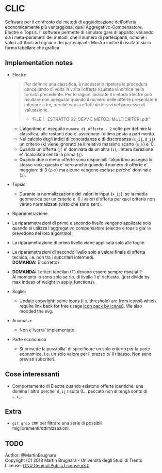 # CLIC

Software per il confronto dei metodi di aggiudicazione dell'offerta economicamente più vantaggiosa, quali Aggregativo-Compensatore, Electre e Topsis.
Il software permette di simulare gare di appalto, variando sia i meta-parametri dei metodi, che il numero di partecipanti, nonchè i valori attribuiti ad ognuno dei partecipanti.
Mostra inoltre il risultato sia in forma tabellare che grafica.


## Implementation notes
- Electre

  > Per definire una classifica, è necessario ripetere la procedura cancellando di volta in volta l’offerta risultata vincitrice nella tornata precedente.
  > Per le ragioni indicate il metodo Electre può risultare non adeguato quando il numero delle offerte presentate è inferiore a tre, perché causa effetti distorsivi nel processo di valutazione.  
  > - 'FILE 1_ ESTRATTO 02_OEPV E METODI MULTICRITERI.pdf'

  - L'algoritmo e' eseguito `numero_di_offerte - 2` volte per definire la classifica, alle restanti due e' assegnato l'ultimo posto a pari merito.
  - Nel calcolo degli indici di concordanza e di discordanza (`c_ij`, `d_ij`) un criterio (`k`) viene ignorato se il relativo massimo scarto (`s_k`) e' 0.
  - Quando un offerta (`j`) e' dominata da un altra (`i`), l'intera iterazione e' ricalcolata senza la prima (`j`).
  - Quando due o meno offerte sono disponibili l'algoritmo assegna lo stesso rank;
    questo e' vero anche quando il numero di offerte e' maggiore di 3 (`2+x`)
    ma alcune vengono escluse perche' dominate (`x`).

- Topsis
  - Durante la normalizzazione dei valori in input (`x_ij`), se la media geometrica per un criterio e' 0 i valori d'offerta per quel criterio non vanno normalizzati (visto che sono zero).

- Riparametrazione 
<!-- Discuss first and then implement.
  - A tutti i criteri di tipo discrezionale (D), cioe' quelli dove il punteggio viene
    assegnato da una commisione o tramite confronto a coppie, viene applicata la
    funzione "proporzionalita' inversa" per garantire che l'offerta migliore 
    abbia il punteggio di 1.
-->

  - Le riparametrazioni di primo e secondo livello vengono applicate solo
    quando si utilizza l'aggregativo compensatore (electre e topsis gia' la prevedono nel loro algoritmo).

  - La riparametrazione di primo livello viene applicata solo alle foglie.
  - La riparametrazioni di secondo livello solo a valore finale di offerta tecnica,
    i.e. non tra i subcriteri intermedi.  
    __DOMANDA:__ E'corretto?

  - __DOMANDA:__ I criteri tabellari (T) devono essere sempre riscalati?   
    Al momento lo sono solo se rip. di livello 1 e' richiesta.
    (just divide by max indeax of weight in apply_functions).

- Soglie:
    - Update copyright: some icons (i.e. threshold) are from icons8 which require link back for free usage <a href="https://icons8.com">Icon pack by Icons8</a>.
        We also modded the svg.

- Anomalia:
    - Non e'/verra' implementato.

- Parte economica
  - Si prevede la possibilia' di specificare un solo criterio per la parte economica,
    i.e. un solo valore per il prezzo o/ il ribasso. Non sono previsti subcriteri.

## Cose interessanti
  - Comportamento di Electre quando esistono offerte identiche: una domina l'altra perche' `d_ij` risulta 0... peccato non si tenga conto di `c_ij`.

## Extra
- `git grep IMP` per filtrare una serie di possibili miglioramenti/ottimizzazioni.

## TODO

Author: @MartinBrugnara  
Copyright (C) 2018 Martin Brugnara - Università degli Studi di Trento  
License: [GNU General Public License v3.0](LICENSE)

